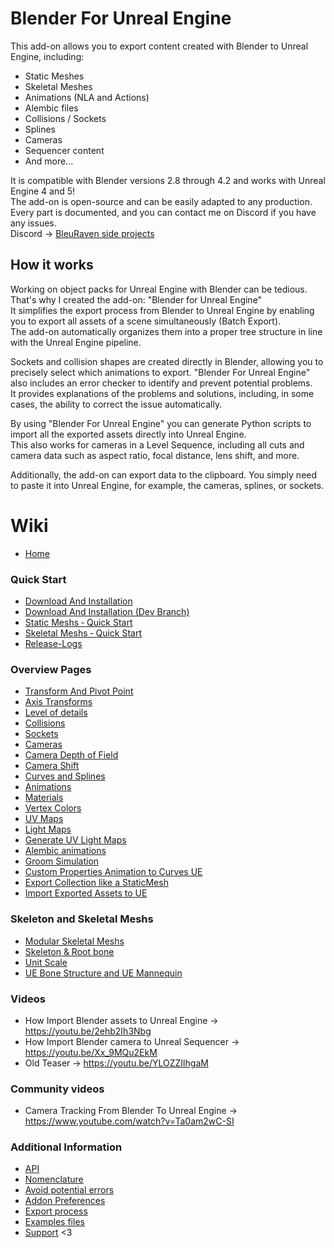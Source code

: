 # Blender For Unreal Engine

This add-on allows you to export content created with Blender to Unreal Engine, including:

- Static Meshes
- Skeletal Meshes
- Animations (NLA and Actions)
- Alembic files
- Collisions / Sockets
- Splines
- Cameras
- Sequencer content
- And more...

It is compatible with Blender versions 2.8 through 4.2 and works with Unreal Engine 4 and 5!  
The add-on is open-source and can be easily adapted to any production.  
Every part is documented, and you can contact me on Discord if you have any issues.  
Discord -> [BleuRaven side projects](https://discord.gg/XuYeGCFtxa)


## How it works

Working on object packs for Unreal Engine with Blender can be tedious. That's why I created the add-on: "Blender for Unreal Engine"  
It simplifies the export process from Blender to Unreal Engine by enabling you to export all assets of a scene simultaneously (Batch Export).  
The add-on automatically organizes them into a proper tree structure in line with the Unreal Engine pipeline.

Sockets and collision shapes are created directly in Blender, allowing you to precisely select which animations to export. "Blender For Unreal Engine" also includes an error checker to identify and prevent potential problems.  
It provides explanations of the problems and solutions, including, in some cases, the ability to correct the issue automatically.

By using "Blender For Unreal Engine" you can generate Python scripts to import all the exported assets directly into Unreal Engine.  
This also works for cameras in a Level Sequence, including all cuts and camera data such as aspect ratio, focal distance, lens shift, and more.

Additionally, the add-on can export data to the clipboard. 
You simply need to paste it into Unreal Engine, for example, the cameras, splines, or sockets.

# Wiki
- [Home](https://github.com/xavier150/Blender-For-UnrealEngine-Addons/wiki)

### Quick Start
- [Download And Installation](https://github.com/xavier150/Blender-For-UnrealEngine-Addons/wiki/Download-And-Installation)
- [Download And Installation (Dev Branch)](https://github.com/xavier150/Blender-For-UnrealEngine-Addons/wiki/Download-And-Installation-From-Dev-Branch)
- [Static Meshs ‐ Quick Start](https://github.com/xavier150/Blender-For-UnrealEngine-Addons/wiki/Static-Meshs-‐-Quick-Start)
- [Skeletal Meshs ‐ Quick Start](https://github.com/xavier150/Blender-For-UnrealEngine-Addons/wiki/Skeletal-Meshs-‐-Quick-Start)
- [Release-Logs](https://github.com/xavier150/Blender-For-UnrealEngine-Addons/wiki/Release-Logs)

### Overview Pages
- [Transform And Pivot Point](https://github.com/xavier150/Blender-For-UnrealEngine-Addons/wiki/Transform-And-Pivot-Point)
- [Axis Transforms](https://github.com/xavier150/Blender-For-UnrealEngine-Addons/wiki/Axis-Transforms)
- [Level of details](https://github.com/xavier150/Blender-For-UnrealEngine-Addons/wiki/Level-of-details)
- [Collisions](https://github.com/xavier150/Blender-For-UnrealEngine-Addons/wiki/Collisions)
- [Sockets](https://github.com/xavier150/Blender-For-UnrealEngine-Addons/wiki/Sockets)
- [Cameras](https://github.com/xavier150/Blender-For-UnrealEngine-Addons/wiki/Cameras)
- [Camera Depth of Field](https://github.com/xavier150/Blender-For-UnrealEngine-Addons/wiki/Camera-Depth-of-Field)
- [Camera Shift](https://github.com/xavier150/Blender-For-UnrealEngine-Addons/wiki/Camera-Shift)
- [Curves and Splines](https://github.com/xavier150/Blender-For-UnrealEngine-Addons/wiki/Curve-and-Spline)
- [Animations](https://github.com/xavier150/Blender-For-UnrealEngine-Addons/wiki/Animations)
- [Materials](https://github.com/xavier150/Blender-For-UnrealEngine-Addons/wiki/Material)
- [Vertex Colors](https://github.com/xavier150/Blender-For-UnrealEngine-Addons/wiki/Vertex-Color)
- [UV Maps](https://github.com/xavier150/Blender-For-UnrealEngine-Addons/wiki/UV-Maps)
- [Light Maps](https://github.com/xavier150/Blender-For-UnrealEngine-Addons/wiki/Light-Maps)
- [Generate UV Light Maps](https://github.com/xavier150/Blender-For-UnrealEngine-Addons/wiki/Generate-UV-Light-Maps)
- [Alembic animations](https://github.com/xavier150/Blender-For-UnrealEngine-Addons/wiki/Alembic)
- [Groom Simulation](https://github.com/xavier150/Blender-For-UnrealEngine-Addons/wiki/Groom)
- [Custom Properties Animation to Curves UE](https://github.com/xavier150/Blender-For-UnrealEngine-Addons/wiki/Custom-Properties-Animation-to-Curves-UE)
- [Export Collection like a StaticMesh](https://github.com/xavier150/Blender-For-UnrealEngine-Addons/wiki/Export-collection-like-a-StaticMesh)
- [Import Exported Assets to UE](https://github.com/xavier150/Blender-For-UnrealEngine-Addons/wiki/How-import-assets)

### Skeleton and Skeletal Meshs
- [Modular Skeletal Meshs](https://github.com/xavier150/Blender-For-UnrealEngine-Addons/wiki/Modular-skeletal-mesh)
- [Skeleton & Root bone](https://github.com/xavier150/Blender-For-UnrealEngine-Addons/wiki/Skeleton-&-Root-bone)
- [Unit Scale](https://github.com/xavier150/Blender-For-UnrealEngine-Addons/wiki/Unit-Scale)
- [UE Bone Structure and UE Mannequin](https://github.com/xavier150/Blender-For-UnrealEngine-Addons/wiki/UE-Bone-Structure-and-UE-Mannequin)

### Videos
- How Import Blender assets to Unreal Engine -> https://youtu.be/2ehb2Ih3Nbg
- How Import Blender camera to Unreal Sequencer -> https://youtu.be/Xx_9MQu2EkM
- Old Teaser -> https://youtu.be/YLOZZIlhgaM

### Community videos
- Camera Tracking From Blender To Unreal Engine -> https://www.youtube.com/watch?v=Ta0am2wC-SI

### Additional Information
- [API](https://github.com/xavier150/Blender-For-UnrealEngine-Addons/wiki/API)
- [Nomenclature](https://github.com/xavier150/Blender-For-UnrealEngine-Addons/wiki/Nomenclature)
- [Avoid potential errors](https://github.com/xavier150/Blender-For-UnrealEngine-Addons/wiki/How-avoid-potential-errors)
- [Addon Preferences](https://github.com/xavier150/Blender-For-UnrealEngine-Addons/wiki/Addon-Preferences)
- [Export process](https://github.com/xavier150/Blender-For-UnrealEngine-Addons/wiki/Export-process)
- [Examples files](https://github.com/xavier150/Blender-For-UnrealEngine-Addons/wiki/Examples-files)
- [Support](https://github.com/xavier150/Blender-For-UnrealEngine-Addons/wiki/Support) <3
